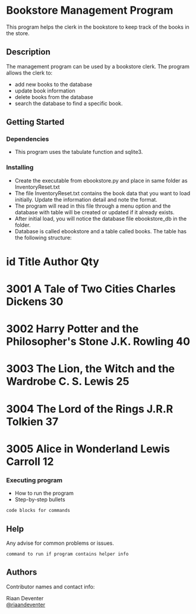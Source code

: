 # Bookstore Management Program

This program helps the clerk in the bookstore to keep track of the books in the store.

## Description

The management program can be used by a bookstore clerk. The program allows the clerk to:
* add new books to the database
* update book information
* delete books from the database
* search the database to find a specific book.

## Getting Started

### Dependencies

* This program uses the tabulate function and sqlite3.

### Installing

* Create the executable from ebookstore.py and place in same folder as InventoryReset.txt
* The file InventoryReset.txt contains the book data that you want to load initially. Update the information detail and note the format.
* The program will read in this file through a menu option and the database with table will be created or updated if it already exists.
* After initial load, you will notice the database file ebookstore_db in the folder.
* Database is called ebookstore and a table called books. The table has the following structure:
#   id      Title                                       Author              Qty
#   3001    A Tale of Two Cities                        Charles Dickens     30
#   3002    Harry Potter and the Philosopher's Stone    J.K. Rowling        40
#   3003    The Lion, the Witch and the Wardrobe        C. S. Lewis         25
#   3004    The Lord of the Rings                       J.R.R Tolkien       37
#   3005    Alice in Wonderland                         Lewis Carroll       12

### Executing program

* How to run the program
* Step-by-step bullets
```
code blocks for commands
```

## Help

Any advise for common problems or issues.
```
command to run if program contains helper info
```

## Authors

Contributor names and contact info:

Riaan Deventer  
[@riaandeventer](https://twitter.com/riaandeventer)
